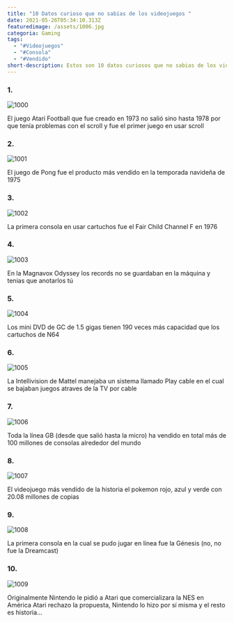```yaml
---
title: "10 Datos curioso que no sabías de los videojuegos "
date: 2021-05-26T05:34:10.313Z
featuredimage: /assets/1006.jpg
categoria: Gaming
tags:
  - "#Videojuegos"
  - "#Consola"
  - "#Vendido"
short-description: Estos son 10 datos curiosos que no sabias de los videojuegos
---
```

### 1.

![1000](/assets/1000.jpg "1000")

El juego Atari Football que fue creado en 1973 no salió sino hasta 1978 por que tenía problemas con el scroll y fue el primer juego en usar scroll

### 2.

![1001](/assets/1001.png "1001")

El juego de Pong fue el producto más vendido en la temporada navideña de 1975

### 3.

![1002](/assets/1002.jpg "1002")

La primera consola en usar cartuchos fue el Fair Child Channel F en 1976



### 4.

![1003](/assets/1003.jpg "1003")

En la Magnavox Odyssey los records no se guardaban en la máquina y tenias que anotarlos tú

### 5.

![1004](/assets/1004.jpg "1004")

Los mini DVD de GC de 1.5 gigas tienen 190 veces más capacidad que los cartuchos de N64

### 6.

![1005](/assets/1005.png "1005")

La Intellivision de Mattel manejaba un sistema llamado Play cable en el cual se bajaban juegos atraves de la TV por cable

### 7.

![1006](/assets/1006.jpg "1006")

Toda la línea GB (desde que salió hasta la micro) ha vendido en total más de 100 millones de consolas alrededor del mundo

### 8.

![1007](/assets/1007.jpg "1007")

El videojuego más vendido de la historia el pokemon rojo, azul y verde con 20.08 millones de copias

### 9.

![1008](/assets/1008.jpg "1008")

La primera consola en la cual se pudo jugar en línea fue la Génesis (no, no fue la Dreamcast)

### 10.

![1009](/assets/1009.jpg "1009")

Originalmente  Nintendo le pidió a Atari que  comercializara la NES en América Atari rechazo la propuesta, Nintendo lo hizo por sí misma y el resto es historia…